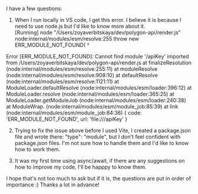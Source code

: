 I have a few questions: 

1. When I run locally in VS code, I get this error. I believe it is because I need to use node.js but I'd like to know more about it.  
[Running] node "/Users/zoyaverbitskaya/dev/polygon-api/render.js"
node:internal/modules/esm/resolve:255
    throw new ERR_MODULE_NOT_FOUND(
          ^

Error [ERR_MODULE_NOT_FOUND]: Cannot find module '/apiKey' imported from /Users/zoyaverbitskaya/dev/polygon-api/render.js
    at finalizeResolution (node:internal/modules/esm/resolve:255:11)
    at moduleResolve (node:internal/modules/esm/resolve:908:10)
    at defaultResolve (node:internal/modules/esm/resolve:1121:11)
    at ModuleLoader.defaultResolve (node:internal/modules/esm/loader:396:12)
    at ModuleLoader.resolve (node:internal/modules/esm/loader:365:25)
    at ModuleLoader.getModuleJob (node:internal/modules/esm/loader:240:38)
    at ModuleWrap.<anonymous> (node:internal/modules/esm/module_job:85:39)
    at link (node:internal/modules/esm/module_job:84:36) {
  code: 'ERR_MODULE_NOT_FOUND',
  url: 'file:///apiKey'
}

2. Trying to fix the issue above before I used Vite, I created a package.json file and wrote there: "type": "module", but I don't feel confident with package.json files. I'm not sure how to handle them and I'd like to know how to work them. 

3. It was my first time using async/await, if there are any suggestions on how to improve my code, I'll be happpy to know them. 

I hope that's not too much to ask but if it is, the questions are put in order of importance :) 
Thanks a lot in advance! 